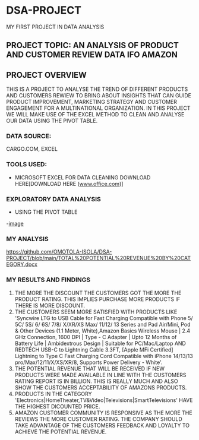 # DSA-PROJECT
MY FIRST PROJECT IN DATA ANALYSIS
## PROJECT TOPIC: AN ANALYSIS OF PRODUCT AND CUSTOMER REVIEW DATA IFO AMAZON

## PROJECT OVERVIEW
THIS IS A PROJECT TO ANALYSE THE TREND OF DIFFERENT PRODUCTS AND CUSTOMERS REWIEW TO BRING ABOUT INSIGHTS THAT CAN GUIDE PRODUCT IMPROVEMENT, MARKETING STRATEGY AND CUSTOMER ENGAGEMENT FOR A MULTINATIONAL ORGANIZATION. IN THIS PROJECT WE WILL MAKE USE OF THE EXCEL METHOD TO CLEAN AND ANALYSE OUR DATA USING THE PIVOT TABLE.
### DATA SOURCE: 
CARGO.COM, EXCEL
### TOOLS USED:
- MICROSOFT EXCEL FOR DATA CLEANING DOWNLOAD HERE[DOWNLOAD HERE (www.office.com)]
### EXPLORATORY DATA ANALYSIS
- USING THE PIVOT TABLE

-[image](https://github.com/user-attachments/assets/65a40338-fa81-44ed-92f4-271008b712eb)

### MY ANALYSIS
https://github.com/OMOTOLA-ISOLA/DSA-PROJECT/blob/main/TOTAL%20POTENTIAL%20REVENUE%20BY%20CATEGORY.docx





### MY RESULTS AND FINDINGS
  1. THE MORE THE DISCOUNT THE CUSTOMERS GOT THE MORE THE PRODUCT RATING. THIS IMPLIES PURCHASE MORE PRODUCTS IF THERE IS MORE DISCOUNT.
  2. THE CUSTOMERS SEEM MORE SATISFIED WITH PRODUCTS LIKE 'Syncwire LTG to USB Cable for Fast Charging Compatible with Phone 5/ 5C/ 5S/ 6/ 6S/ 7/8/ X/XR/XS Max/ 11/12/ 13 Series and Pad       Air/Mini, Pod & Other Devices (1.1 Meter, White),Amazon Basics Wireless Mouse | 2.4 GHz Connection, 1600 DPI | Type - C Adapter | Upto 12 Months of Battery Life | Ambidextrous           Design |   Suitable for PC/Mac/Laptop AND REDTECH USB-C to Lightning Cable 3.3FT, [Apple MFi Certified] Lightning to Type C Fast Charging Cord Compatible with iPhone 14/13/13            pro/Max/12/11/X/XS/XR/8, Supports Power Delivery - White'.
  3. THE POTENTIAL REVENUE THAT WILL BE RECEIVED IF NEW PRODUCTS WERE MADE AVAILABLE IN LINE WITH THE CUSTOMERS RATING REPORT IS IN BILLION. THIS IS REALLY MUCH AND ALSO SHOW THE             CUSTOMERS ACCEPTABILITY OF AMAZONS PRODUCTS.
  4. PRODUCTS IN THE CATEGORY 'Electronics|HomeTheater,TV&Video|Televisions|SmartTelevisions' HAVE THE HIGHEST DICOUNTED PRICE.
  5. AMAZON CUSTOMER COMMUNITY IS RESPONSIVE AS THE MORE THE REVIEWS THE MORE CUSTOMER RATING. THE COMPANY SHOULD TAKE ADVANTAGE OF THE CUSTOMERS FEEDBACK AND LOYALTY TO ACHIEVE THE          POTENTIAL REVENUE.

  
